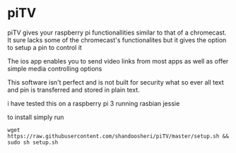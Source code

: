 # piTV
piTV gives your raspberry pi functionallities similar to that of a chromecast. 
It sure lacks some of the chromecast's functionalites but it gives the option to setup a pin to control it 

The ios app enables you to send video links from most apps as well as offer simple media controlling options


This software isn't perfect and is not built for security what so ever all text and pin is transferred and stored in plain text.

i have tested this on a raspberry pi 3 running rasbian jessie

to install simply run

`wget https://raw.githubusercontent.com/shandoosheri/piTV/master/setup.sh && sudo sh setup.sh`
